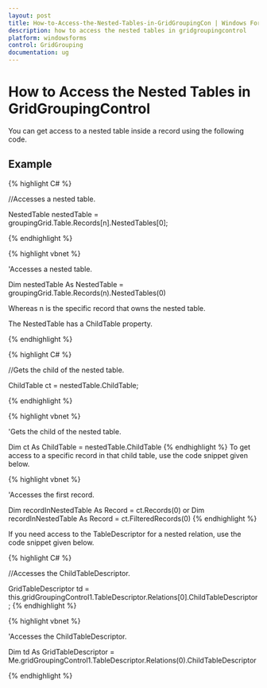 ```yaml
---
layout: post
title: How-to-Access-the-Nested-Tables-in-GridGroupingCon | Windows Forms | Syncfusion
description: how to access the nested tables in gridgroupingcontrol
platform: windowsforms
control: GridGrouping
documentation: ug
---
```


# How to Access the Nested Tables in GridGroupingControl

You can get access to a nested table inside a record using the following code.

## Example



{% highlight C# %}


//Accesses a nested table.

NestedTable nestedTable = groupingGrid.Table.Records[n].NestedTables[0];

{% endhighlight %}



{% highlight vbnet %}


'Accesses a nested table.

Dim nestedTable As NestedTable = groupingGrid.Table.Records(n).NestedTables(0)

Whereas n is the specific record that owns the nested table.

The NestedTable has a ChildTable property.

{% endhighlight %}

{% highlight C# %}



//Gets the child of the nested table.

ChildTable ct = nestedTable.ChildTable;

{% endhighlight %}



{% highlight vbnet %}




'Gets the child of the nested table.

Dim ct As ChildTable = nestedTable.ChildTable
{% endhighlight %}
To get access to a specific record in that child table, use the code snippet given below.



{% highlight vbnet %}


'Accesses the first record.

Dim recordInNestedTable As Record = ct.Records(0)
or 
Dim recordInNestedTable As Record = ct.FilteredRecords(0)
{% endhighlight %}

If you need access to the TableDescriptor for a nested relation, use the code snippet given below.



{% highlight C# %}


//Accesses the ChildTableDescriptor.

GridTableDescriptor td = this.gridGroupingControl1.TableDescriptor.Relations[0].ChildTableDescriptor;
{% endhighlight %}




{% highlight vbnet %}




'Accesses the ChildTableDescriptor.

Dim td As GridTableDescriptor = Me.gridGroupingControl1.TableDescriptor.Relations(0).ChildTableDescriptor

{% endhighlight %}

